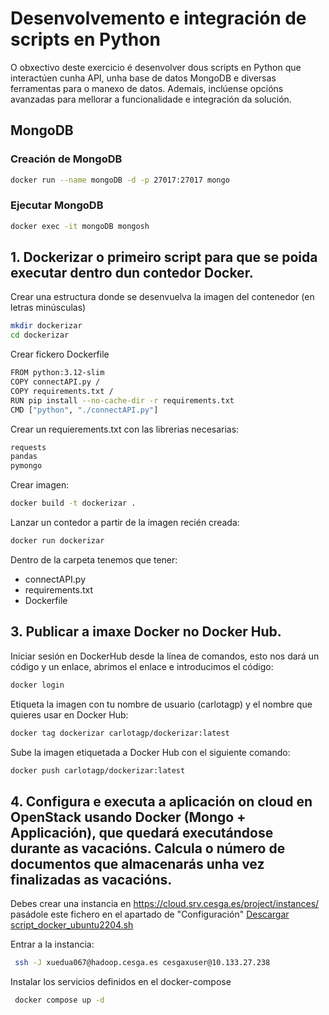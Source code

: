 # Desenvolvemento e integración de scripts en Python
O obxectivo deste exercicio é desenvolver dous scripts en Python que interactúen cunha API, unha base de datos MongoDB e diversas ferramentas para o manexo de datos. Ademais, inclúense opcións avanzadas para mellorar a funcionalidade e integración da solución.

## MongoDB

### Creación de MongoDB
```bash
docker run --name mongoDB -d -p 27017:27017 mongo
````

### Ejecutar MongoDB
```bash
docker exec -it mongoDB mongosh
````

## 1.	Dockerizar o primeiro script para que se poida executar dentro dun contedor Docker.
Crear una estructura donde se desenvuelva la imagen del contenedor (en letras minúsculas)
```bash
mkdir dockerizar
cd dockerizar
````
Crear fickero Dockerfile
```bash
FROM python:3.12-slim
COPY connectAPI.py /
COPY requirements.txt /
RUN pip install --no-cache-dir -r requirements.txt
CMD ["python", "./connectAPI.py"]
````
Crear un requierements.txt con las librerias necesarias:
```bash
requests
pandas
pymongo
````
Crear imagen:
```bash
docker build -t dockerizar .
````
Lanzar un contedor a partir de la imagen recién creada:
```bash
docker run dockerizar
````

Dentro de la carpeta tenemos que tener:
-   connectAPI.py 
-   requirements.txt 
-   Dockerfile

## 3.	Publicar a imaxe Docker no Docker Hub.
Iniciar sesión en DockerHub desde la línea de comandos, esto nos dará un código y un enlace, abrimos el enlace e introducimos el código:
```bash
docker login
````

Etiqueta la imagen con tu nombre de usuario (carlotagp) y el nombre que quieres usar en Docker Hub:
```bash
docker tag dockerizar carlotagp/dockerizar:latest
````

Sube la imagen etiquetada a Docker Hub con el siguiente comando:
```bash
docker push carlotagp/dockerizar:latest
````

## 4.	Configura e executa a aplicación on cloud en OpenStack usando Docker (Mongo + Applicación), que quedará executándose durante as vacacións.  Calcula o número de documentos que almacenarás unha vez finalizadas as vacacións.
Debes crear una instancia en https://cloud.srv.cesga.es/project/instances/ pasádole este fichero en el apartado de "Configuración" [Descargar script_docker_ubuntu2204.sh](https://raw.githubusercontent.com/carlotagp/mi-repositorio/main/script_docker_ubuntu2204.sh)

Entrar a la instancia:
```bash
 ssh -J xuedua067@hadoop.cesga.es cesgaxuser@10.133.27.238
````

Instalar los servicios definidos en el docker-compose
```bash
 docker compose up -d
````
